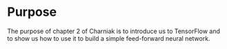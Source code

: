 # Purpose

The purpose of chapter 2 of Charniak is to introduce us to TensorFlow
and to show us how to use it to build a simple feed-forward neural network.

